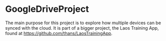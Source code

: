 GoogleDriveProject
==================
The main purpose for this project is to explore how multiple devices can be synced with the cloud.
It is part of a bigger project, the Laos Training App, found at https://github.com/thans/LaosTrainingApp.

